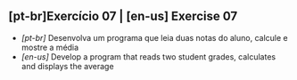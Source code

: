 ## [pt-br]Exercício 07 | [en-us] Exercise 07

* _[pt-br]_ Desenvolva um programa que leia duas notas do aluno, calcule e mostre a média
* _[en-us]_ Develop a program that reads two student grades, calculates and displays the average